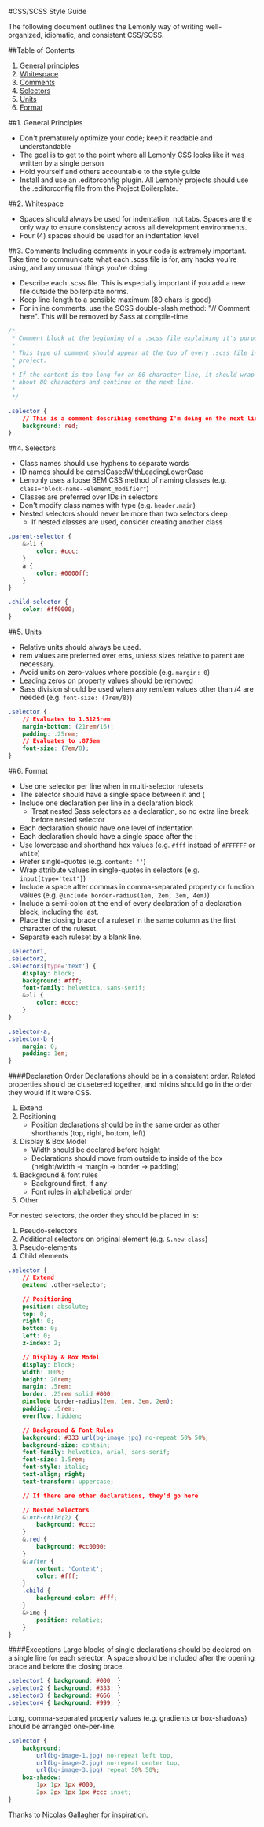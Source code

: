 #CSS/SCSS Style Guide

The following document outlines the Lemonly way of writing well-organized, idiomatic, and consistent CSS/SCSS.

##Table of Contents
1. [General principles](#general-principles)
2. [Whitespace](#whitespace)
3. [Comments](#comments)
4. [Selectors](#selectors)
5. [Units](#units)
6. [Format](#format)


<a name="general-principles"></a>
##1. General Principles
* Don't prematurely optimize your code; keep it readable and understandable
* The goal is to get to the point where all Lemonly CSS looks like it was written by a single person
* Hold yourself and others accountable to the style guide
* Install and use an .editorconfig plugin. All Lemonly projects should use the .editorconfig file from the Project Boilerplate.

<a name="whitespace"></a>
##2. Whitespace
* Spaces should always be used for indentation, not tabs. Spaces are the only way to ensure consistency across all development environments.
* Four (4) spaces should be used for an indentation level

<a name="comments"></a>
##3. Comments
Including comments in your code is extremely important. Take time to communicate what each .scss file is for, any hacks you're using, and any unusual things you're doing.
* Describe each .scss file. This is especially important if you add a new file outside the boilerplate norms.
* Keep line-length to a sensible maximum (80 chars is good)
* For inline comments, use the SCSS double-slash method: "// Comment here". This will be removed by Sass at compile-time.

```css
/*
 * Comment block at the beginning of a .scss file explaining it's purpose.
 *
 * This type of comment should appear at the top of every .scss file in the
 * project.
 *
 * If the content is too long for an 80 character line, it should wrap at
 * about 80 characters and continue on the next line.
 *
 */

.selector {
    // This is a comment describing something I'm doing on the next line
    background: red;
}
```

<a name="selectors"></a>
##4. Selectors
* Class names should use hyphens to separate words
* ID names should be camelCasedWithLeadingLowerCase
* Lemonly uses a loose BEM CSS method of naming classes (e.g. `class="block-name--element_modifier"`)
* Classes are preferred over IDs in selectors
* Don't modify class names with type (e.g. `header.main`)
* Nested selectors should never be more than two selectors deep
    * If nested classes are used, consider creating another class

```css
.parent-selector {
    &>li {
        color: #ccc;
    }
    a {
        color: #0000ff;
    }
}

.child-selector {
    color: #ff0000;
}
```

<a name="units"></a>
##5. Units
* Relative units should always be used.
* rem values are preferred over ems, unless sizes relative to parent are necessary.
* Avoid units on zero-values where possible (e.g. `margin: 0`)
* Leading zeros on property values should be removed
* Sass division should be used when any rem/em values other than /4 are needed (e.g. `font-size: (7rem/8)`)

```css
.selector {
    // Evaluates to 1.3125rem
    margin-bottom: (21rem/16);
    padding: .25rem;
    // Evaluates to .875em
    font-size: (7em/8);
}
```

<a name="format"></a>
##6. Format
* Use one selector per line when in multi-selector rulesets
* The selector should have a single space between it and {
* Include one declaration per line in a declaration block
    * Treat nested Sass selectors as a declaration, so no extra line break before nested selector
* Each declaration should have one level of indentation
* Each declaration should have a single space after the :
* Use lowercase and shorthand hex values (e.g. `#fff` instead of `#FFFFFF` or `white`)
* Prefer single-quotes (e.g. `content: ''`)
* Wrap attribute values in single-quotes in selectors (e.g. `input[type='text']`)
* Include a space after commas in comma-separated property or function values (e.g. `@include border-radius(1em, 2em, 3em, 4em)`)
* Include a semi-colon at the end of every declaration of a declaration block, including the last.
* Place the closing brace of a ruleset in the same column as the first character of the ruleset.
* Separate each ruleset by a blank line.

```css
.selector1,
.selector2,
.selector3[type='text'] {
    display: block;
    background: #fff;
    font-family: helvetica, sans-serif;
    &>li {
        color: #ccc;
    }
}

.selector-a,
.selector-b {
    margin: 0;
    padding: 1em;
}
```

####Declaration Order
Declarations should be in a consistent order. Related properties should be clusetered together, and mixins should go in the order they would if it were CSS.

1. Extend
2. Positioning
    * Position declarations should be in the same order as other shorthands (top, right, bottom, left)
3. Display & Box Model
    * Width should be declared before height
    * Declarations should move from outside to inside of the box (height/width -> margin -> border -> padding)
4. Background & font rules
    * Background first, if any
    * Font rules in alphabetical order
5. Other

For nested selectors, the order they should be placed in is:
1. Pseudo-selectors
2. Additional selectors on original element (e.g.  `&.new-class`)
3. Pseudo-elements
4. Child elements

```css
.selector {
    // Extend
    @extend .other-selector;

    // Positioning
    position: absolute;
    top: 0;
    right: 0;
    bottom: 0;
    left: 0;
    z-index: 2;

    // Display & Box Model
    display: block;
    width: 100%;
    height: 20rem;
    margin: .5rem;
    border: .25rem solid #000;
    @include border-radius(2em, 1em, 3em, 2em);
    padding: .5rem;
    overflow: hidden;

    // Background & Font Rules
    background: #333 url(bg-image.jpg) no-repeat 50% 50%;
    background-size: contain;
    font-family: helvetica, arial, sans-serif;
    font-size: 1.5rem;
    font-style: italic;
    text-align; right;
    text-transform: uppercase;

    // If there are other declarations, they'd go here

    // Nested Selectors
    &:nth-child(2) {
        background: #ccc;
    }
    &.red {
        background: #cc0000;
    }
    &:after {
        content: 'Content';
        color: #fff;
    }
    .child {
        background-color: #fff;
    }
    &>img {
        position: relative;
    }
}
```

####Exceptions
Large blocks of single declarations should be declared on a single line for each selector. A space should be included after the opening brace and before the closing brace.

```css
.selector1 { background: #000; }
.selector2 { background: #333; }
.selector3 { background: #666; }
.selector4 { background: #999; }
```

Long, comma-separated property values (e.g. gradients or box-shadows) should be arranged one-per-line.

```css
.selector {
    background:
        url(bg-image-1.jpg) no-repeat left top,
        url(bg-image-2.jpg) no-repeat center top,
        url(bg-image-3.jpg) repeat 50% 50%;
    box-shadow:
        1px 1px 1px #000,
        2px 2px 1px 1px #ccc inset;
}
```
Thanks to [Nicolas Gallagher for inspiration](https://github.com/necolas/idiomatic-css/).

